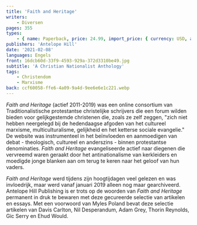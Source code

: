 ```yaml
---
title: 'Faith and Heritage'
writers:
    - Diversen
pages: 355
types:
    - { name: Paperback, price: 24.99, import_price: { currency: USD, amount: 19.11 }, isbn: 978-1-953730-23-7, size: { height: 229, width: 153, depth: 19 }, supplier: 'Ex Libris' }
publishers: 'Antelope Hill'
date: '2021-02-08'
languages: Engels
front: 16dcb60d-33f9-4593-929a-372d3310be49.jpg
subtitle: 'A Christian Nationalist Anthology'
tags:
    - Christendom
    - Marxisme
back: ccf60058-ffe6-4a09-9a4d-9ee6e6e1c221.webp
---
```


*Faith and Heritage* (actief 2011-2019) was een online consortium van Traditionalistische protestantse christelijke schrijvers die een forum wilden bieden voor gelijkgestemde christenen die, zoals ze zelf zeggen, "zich niet hebben neergelegd bij de hedendaagse afgoden van het cultureel marxisme, multiculturalisme, gelijkheid en het ketterse sociale evangelie." De website was instrumenteel in het beïnvloeden en aanmoedigen van debat - theologisch, cultureel en anderszins - binnen protestantse denominaties. *Faith and Heritage* evangeliseerde actief naar diegenen die vervreemd waren geraakt door het antinationalisme van kerkleiders en moedigde jonge blanken aan om terug te keren naar het geloof van hun vaders.
 
*Faith and Heritage* werd tijdens zijn hoogtijdagen veel gelezen en was invloedrijk, maar werd vanaf januari 2019 alleen nog maar gearchiveerd. Antelope Hill Publishing is er trots op de woorden van *Faith and Heritage* permanent in druk te bewaren met deze gecureerde selectie van artikelen en essays. Met een voorwoord van Myles Poland bevat deze selectie artikelen van Davis Carlton, Nil Desperandum, Adam Grey, Thorin Reynolds, Gic Serry en Ehud Would.
